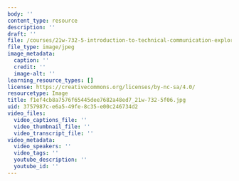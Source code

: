 ```yaml
---
body: ''
content_type: resource
description: ''
draft: ''
file: /courses/21w-732-5-introduction-to-technical-communication-explorations-in-scientific-and-technical-writing-fall-2006/f1ef4cb8a7576f65445dee7682a48ed7_21w-732-5f06.jpg
file_type: image/jpeg
image_metadata:
  caption: ''
  credit: ''
  image-alt: ''
learning_resource_types: []
license: https://creativecommons.org/licenses/by-nc-sa/4.0/
resourcetype: Image
title: f1ef4cb8a7576f65445dee7682a48ed7_21w-732-5f06.jpg
uid: 3757987c-e6a5-49fe-8c35-e00c246734d2
video_files:
  video_captions_file: ''
  video_thumbnail_file: ''
  video_transcript_file: ''
video_metadata:
  video_speakers: ''
  video_tags: ''
  youtube_description: ''
  youtube_id: ''
---
```

